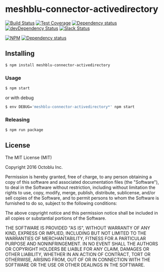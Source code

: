 # meshblu-connector-activedirectory

[![Build Status](https://travis-ci.org/octoblu/meshblu-connector-activedirectory.svg?branch=master)](https://travis-ci.org/octoblu/meshblu-connector-activedirectory)
[![Test Coverage](https://codecov.io/gh/octoblu/meshblu-connector-activedirectory/branch/master/graph/badge.svg)](https://codecov.io/gh/octoblu/meshblu-connector-activedirectory)
[![Dependency status](http://img.shields.io/david/octoblu/meshblu-connector-activedirectory.svg?style=flat)](https://david-dm.org/octoblu/meshblu-connector-activedirectory)
[![devDependency Status](http://img.shields.io/david/dev/octoblu/meshblu-connector-activedirectory.svg?style=flat)](https://david-dm.org/octoblu/meshblu-connector-activedirectory#info=devDependencies)
[![Slack Status](http://community-slack.octoblu.com/badge.svg)](http://community-slack.octoblu.com)

[![NPM](https://nodei.co/npm/meshblu-connector-activedirectory.svg?style=flat)](https://npmjs.org/package/meshblu-connector-activedirectory)
[![Dependency status](http://img.shields.io/david/octoblu/meshblu-connector-activedirectory.svg?style=flat)](https://david-dm.org/octoblu/meshblu-connector-activedirectory)


## Installing

```bash
$ npm install meshblu-connector-activedirectory
```

### Usage

```bash
$ npm start
```

or with debug

```bash
$ env DEBUG='meshblu-connector-activedirectory*' npm start
```

### Releasing

```bash
$ npm run package
```

## License

The MIT License (MIT)

Copyright 2016 Octoblu Inc.

Permission is hereby granted, free of charge, to any person obtaining a copy
of this software and associated documentation files (the "Software"), to deal
in the Software without restriction, including without limitation the rights
to use, copy, modify, merge, publish, distribute, sublicense, and/or sell
copies of the Software, and to permit persons to whom the Software is
furnished to do so, subject to the following conditions:

The above copyright notice and this permission notice shall be included in
all copies or substantial portions of the Software.

THE SOFTWARE IS PROVIDED "AS IS", WITHOUT WARRANTY OF ANY KIND, EXPRESS OR
IMPLIED, INCLUDING BUT NOT LIMITED TO THE WARRANTIES OF MERCHANTABILITY,
FITNESS FOR A PARTICULAR PURPOSE AND NONINFRINGEMENT. IN NO EVENT SHALL THE
AUTHORS OR COPYRIGHT HOLDERS BE LIABLE FOR ANY CLAIM, DAMAGES OR OTHER
LIABILITY, WHETHER IN AN ACTION OF CONTRACT, TORT OR OTHERWISE, ARISING FROM,
OUT OF OR IN CONNECTION WITH THE SOFTWARE OR THE USE OR OTHER DEALINGS IN
THE SOFTWARE.
